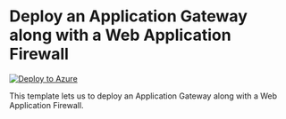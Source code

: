 # Deploy an Application Gateway along with a Web Application Firewall


[![Deploy to Azure](https://aka.ms/deploytoazurebutton)](https://portal.azure.com/#create/Microsoft.Template/uri/https%3A%2F%2Fraw.githubusercontent.com%2Fmehul-birari%2Fsample-arm-templates%2Fmaster%2Fapp-gateway-with-webapp-firewall%2Fazuredeploy.json)  

This template lets us to deploy an Application Gateway along with a Web Application Firewall.

 